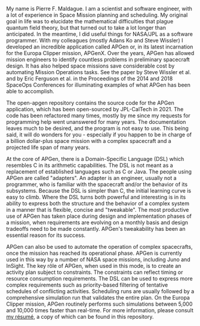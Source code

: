 My name is Pierre F. Maldague. I am a scientist and software engineer, with a lot of experience in Space Mission planning and scheduling. My original goal in life was to elucidate the mathematical difficulties that plague quantum field theory, but that turned out to take a lot longer than anticipated. In the meantime, I did useful things for NASA/JPL as a software programmer. With my colleagues (mostly Adans Ko and Steve Wissler) I developed an incredible application called APGen or, in its latest incarnation for the Europa Clipper mission, APGenX. Over the years, APGen has allowed mission engineers to identify countless problems in preliminary spacecraft design. It has also helped space missions save considerable cost by automating Mission Operations tasks. See the paper by Steve Wissler et al. and by Eric Ferguson et al. in the Proceedings of the 2014 and 2018 SpaceOps Conferences for illuminating examples of what APGen has been able to accomplish.

The open-apgen repository contains the source code for the APGen application, which has been open-sourced by JPL-CalTech in 2021. The code has been refactored many times, mostly by me since my requests for programming help went unanswered for many years. The documentation leaves much to be desired, and the program is not easy to use. This being said, it will do wonders for you - especially if you happen to be in charge of a billion dollar-plus space mission with a complex spacecraft and a projected life span of many years.

At the core of APGen, there is a Domain-Specific Language (DSL) which resembles C in its arithmetic capabilities. The DSL is not meant as a replacement of established languages such as C or Java. The people using APGen are called "adapters". An adapter is an engineer, usually not a programmer, who is familiar with the spacecraft and/or the behavior of its subsystems. Because the DSL is simpler than C, the initial learning curve is easy to climb. Where the DSL turns both powerful and interesting is in its ability to express both the structure and the behavior of a complex system in a manner that is flexible, concise and "tweakable". The most productive use of APGen has taken place during design and implementation phases of a mission, when requirements are evolving on a monthly basis and design tradeoffs need to be made constantly. APGen's tweakability has been an essential reason for its success.

APGen can also be used to automate the operation of complex spacecrafts, once the mission has reached its operational phase. APGen is currently used in this way by a number of NASA space missions, including Juno and InSight. The key rôle of APGen, when used in this mode, is to create an activity plan subject to constraints. The constraints can reflect timing or resource consumption requirements. The DSL can be used to express more complex requirements such as priority-based filtering of tentative schedules of conflicting activities. Scheduling runs are usually followed by a comprehensive simulation run that validates the entire plan. On the Europa Clipper mission, APGen routinely performs such simulations between 5,000 and 10,000 times faster than real-time.
For more information, please consult [my résumé](./PFMResume.pdf), a copy of which can be found in this repository.
